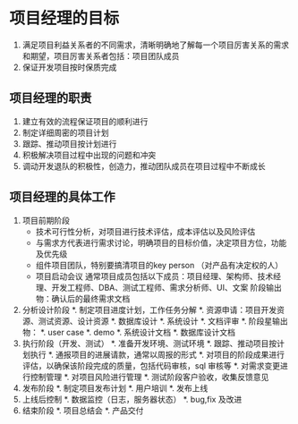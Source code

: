 # 项目经理的目标
1. 满足项目利益关系者的不同需求，清晰明确地了解每一个项目厉害关系的需求和期望，项目厉害关系者包括：项目团队成员
2. 保证开发项目按时保质完成

## 项目经理的职责
1. 建立有效的流程保证项目的顺利进行
2. 制定详细周密的项目计划
3. 跟踪、推动项目按计划进行
4. 积极解决项目过程中出现的问题和冲突
5. 调动开发退队的积极性，创造力，推动团队成员在项目过程中不断成长

## 项目经理的具体工作
1. 项目前期阶段
   * 技术可行性分析，对项目进行技术评估，成本评估以及风险评估
   * 与需求方代表进行需求讨论，明确项目的目标价值，决定项目方位，功能及优先级
   * 组件项目团队，特别要搞清项目的key person （对产品有决定权的人）
   * 项目启动会议
   通常项目成员包括以下成员：项目经理、架构师、技术经理、开发工程师、DBA、测试工程师、需求分析师、UI、文案
   阶段输出物：确认后的最终需求文档
2. 分析设计阶段
   *. 制定项目进度计划，工作任务分解
   *. 资源申请：项目开发资源、测试资源、设计资源
   *. 数据库设计
   *. 系统设计
   *. 文档评审
   *. 阶段星输出物：
     *. user case
     *. demo
     *. 系统设计文档
     *. 数据库设计文档
 3. 执行阶段（开发、测试）
   *. 准备开发环境、测试环境
   *. 跟踪、推动项目按计划执行
   *. 通报项目的进展请款，通常以周报的形式
   *. 对项目的阶段成果进行评估，以确保该阶段完成的质量，包括代码审核，sql 审核等
   *. 对需求变更进行控制管理
   *. 对项目风险进行管理
   *. 测试阶段客户验收，收集反馈意见
4. 发布阶段
   *. 制定项目发布计划
   *. 用户培训
   *. 发布上线
5. 上线后控制
   *. 数据监控（日志，服务器状态）
   *. bug,fix 及改进
6. 结束阶段
   *. 项目总结会
   *. 产品交付
